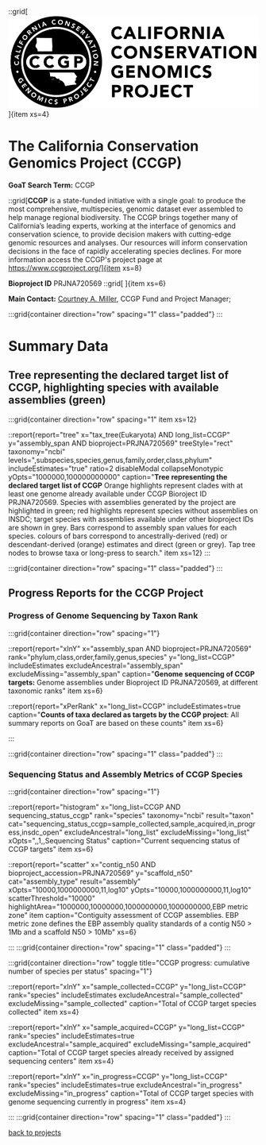 ::grid[![GoaT](/static/images/CCGP.png)]{item xs=4}

# The California Conservation Genomics Project (CCGP)

**GoaT Search Term:** CCGP

::grid[**CCGP** is a state-funded initiative with a single goal: to produce the most comprehensive, multispecies, genomic dataset ever assembled to help manage regional biodiversity. The CCGP brings together many of California’s leading experts, working at the interface of genomics and conservation science, to provide decision makers with cutting-edge genomic resources and analyses. Our resources will inform conservation decisions in the face of rapidly accelerating species declines. For more information access the CCGP's project page at https://www.ccgproject.org/]{item xs=8}

**Bioproject ID** PRJNA720569
::grid[ ]{item xs=6}

**Main Contact:** [Courtney A. Miller](https://www.ccgproject.org/contact), CCGP Fund and Project Manager; 

:::grid{container direction="row" spacing="1" class="padded"}
:::

# Summary Data

## Tree representing the declared target list of CCGP, highlighting species with available assemblies (green)

:::grid{container direction="row" spacing="1" item xs=12}

::report{report="tree" x="tax_tree(Eukaryota) AND long_list=CCGP" y="assembly_span AND bioproject=PRJNA720569" treeStyle="rect" taxonomy="ncbi" levels=",subspecies,species,genus,family,order,class,phylum" includeEstimates="true" ratio=2 disableModal collapseMonotypic yOpts="1000000,100000000000" caption="**Tree representing the declared target list of CCGP** Orange highlights represent clades with at least one genome already available under CCGP Bioroject ID PRJNA720569. Species with assemblies generated by the project are highlighted in green; red highlights represent species without assemblies on INSDC; target species with assemblies available under other bioproject IDs are shown in grey. Bars correspond to assembly span values for each species. colours of bars correspond to ancestrally-derived (red) or descendant-derived (orange) estimates and direct (green or grey). Tap tree nodes to browse taxa or long-press to search." item xs=12}
:::

:::grid{container direction="row" spacing="1" class="padded"}
:::

## Progress Reports for the CCGP Project

### Progress of Genome Sequencing by Taxon Rank

:::grid{container direction="row" spacing="1"}

::report{report="xInY" x="assembly_span AND bioproject=PRJNA720569" rank="phylum,class,order,family,genus,species" y="long_list=CCGP" includeEstimates excludeAncestral="assembly_span" excludeMissing="assembly_span" caption="**Genome sequencing of CCGP targets:** Genome assemblies under Bioproject ID PRJNA720569, at different taxonomic ranks" item xs=6}

::report{report="xPerRank" x="long_list=CCGP" includeEstimates=true caption="**Counts of taxa declared as targets by the CCGP project**: All summary reports on GoaT are based on these counts" item xs=6}

:::

:::grid{container direction="row" spacing="1" class="padded"}
:::

### Sequencing Status and Assembly Metrics of CCGP Species

:::grid{container direction="row" spacing="1"}

::report{report="histogram" x="long_list=CCGP AND sequencing_status_ccgp" rank="species" taxonomy="ncbi" result="taxon" cat="sequencing_status_ccgp=sample_collected,sample_acquired,in_progress,insdc_open" excludeAncestral="long_list" excludeMissing="long_list" xOpts=",,1,,Sequencing Status" caption="Current sequencing status of CCGP targets" item xs=6}

::report{report="scatter" x="contig_n50 AND bioproject_accession=PRJNA720569" y="scaffold_n50" cat="assembly_type" result="assembly" xOpts="10000,1000000000,11,log10" yOpts="10000,1000000000,11,log10" scatterThreshold="10000" highlightArea="1000000,10000000,1000000000,1000000000,EBP metric zone" item caption="Contiguity assessment of CCGP assemblies. EBP metric zone defines the EBP assembly quality standards of a contig N50 > 1Mb and a scaffold N50 > 10Mb" xs=6}

:::
:::grid{container direction="row" spacing="1" class="padded"}
:::

:::grid{container direction="row" toggle title="CCGP progress: cumulative number of species per status" spacing="1"}

::report{report="xInY" x="sample_collected=CCGP" y="long_list=CCGP" rank="species" includeEstimates excludeAncestral="sample_collected" excludeMissing="sample_collected" caption="Total of CCGP target species collected" item xs=4}

::report{report="xInY" x="sample_acquired=CCGP" y="long_list=CCGP" rank="species" includeEstimates=true excludeAncestral="sample_acquired" excludeMissing="sample_acquired" caption="Total of CCGP target species already received by assigned sequencing centers" item xs=4}

::report{report="xInY" x="in_progress=CCGP" y="long_list=CCGP" rank="species" includeEstimates=true excludeAncestral="in_progress" excludeMissing="in_progress" caption="Total of CCGP target species with genome sequencing currently in progress" item xs=4}

:::
:::grid{container direction="row" spacing="1" class="padded"}
:::

[back to projects](/projects)
